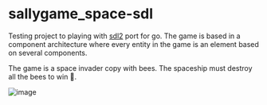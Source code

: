 # sallygame_space-sdl

Testing project to playing with [sdl2](https://github.com/veandco/go-sdl2) port for go. The game is based in a component architecture where every entity in the game is an element based on several components.

The game is a space invader copy with bees. The spaceship must destroy all the bees to win 🙂.

![image](https://user-images.githubusercontent.com/3026639/113493142-3853b980-94b3-11eb-8bf9-2442f1428ad4.png)
